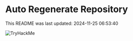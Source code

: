 # Auto Regenerate Repository

This README was last updated: 2024-11-25 06:53:40

 ![TryHackMe](https://tryhackme.com/badge/533634)